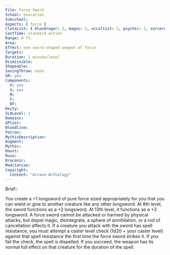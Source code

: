 ```yaml
---
File: Force Sword
School: evocation
Subschool: 
Aspects: [ force ]
ClassList: { bloodrager: 2, magus: 2, occultist: 2, psychic: 2, sorcerer: 2, wizard: 2, spiritualist: 2, witch: 2 }
CastTime: standard action
Range: 0 ft.
Area: 
Effect: one sword-shaped weapon of force
Targets: 
Duration: 1 minute/level
Dismissible: 
Shapeable: 
SavingThrow: none
SR: yes
Components:
  V: yes
  S: yes
  M: 
  F: 
  DF: 
Deity: 
SLALevel: 2
Domains: 
GPCost: 
Bloodline: 
Patron: 
MythicDescription: 
Augment: 
Mythic: 
Haunt: 
Ruse: 
Draconic: 
Meditative: 
Copyright:
  Content: "Arcane Anthology"
---
```

Brief:: 

You create a +1 longsword of pure force sized appropriately for you that you can wield or give to another creature like any other longsword. At 8th level, the sword functions as a +2 longsword. At 13th level, it functions as a +3 longsword. A force sword cannot be attacked or harmed by physical attacks, but dispel magic, disintegrate, a sphere of annihilation, or a rod of cancellation affects it.  If a creature you attack with the sword has spell resistance, you must attempt a caster level check (1d20 + your caster level) against that spell resistance the first time the force sword strikes it. If you fail the check, the spell is dispelled. If you succeed, the weapon has its normal full effect on that creature for the duration of the spell.
